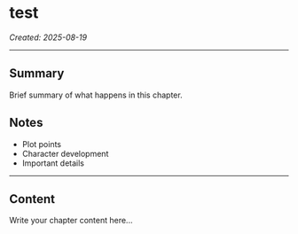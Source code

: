 # test

*Created: 2025-08-19*

---

## Summary
Brief summary of what happens in this chapter.

## Notes
- Plot points
- Character development
- Important details

---

## Content

Write your chapter content here...

